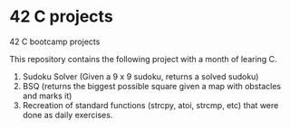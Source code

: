 # 42 C projects
42 C bootcamp projects 

This repository contains the following project with a month of learing C. 
1. Sudoku Solver (Given a 9 x 9 sudoku, returns a solved sudoku)
2. BSQ (returns the biggest possible square given a map with obstacles and marks it)
3. Recreation of standard functions (strcpy, atoi, strcmp, etc) that were done as daily exercises. 
